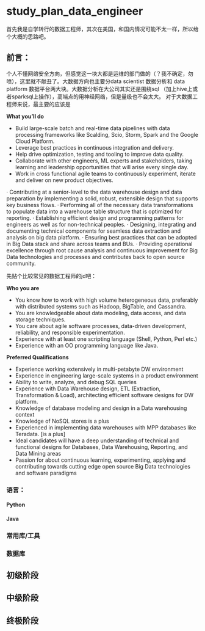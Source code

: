 # study_plan_data_engineer

首先我是自学转行的数据工程师，其次在美国，和国内情况可能不太一样，所以给个大概的思路吧。



## 前言：

  个人不懂网络安全方向，但感觉这一块大都是运维的部门做的（？我不确定，勿喷），这里就不献丑了。大数据方向也主要分data scientist 数据分析和 data platform 数据平台两大块。大数据分析在大公司其实还是围绕sql （加上hive上或者sparksql上操作），高端点的用神经网络，但是量级也不会太大。
对于大数据工程师来说，最主要的应该是


**What you’ll do**

- Build large-scale batch and real-time data pipelines with data processing frameworks like Scalding, Scio, Storm, Spark and the Google Cloud Platform. 
- Leverage best practices in continuous integration and delivery.
- Help drive optimization, testing and tooling to improve data quality.
- Collaborate with other engineers, ML experts and stakeholders, taking learning and leadership opportunities that will arise every single day.
- Work in cross functional agile teams to continuously experiment, iterate and deliver on new product objectives.

· Contributing at a senior-level to the data warehouse design and data preparation by implementing a solid, robust, extensible design that supports key business flows.
· Performing all of the necessary data transformations to populate data into a warehouse table structure that is optimized for reporting.
· Establishing efficient design and programming patterns for engineers as well as for non-technical peoples.
· Designing, integrating and documenting technical components for seamless data extraction and analysis on big data platform.
· Ensuring best practices that can be adopted in Big Data stack and share across teams and BUs.
· Providing operational excellence through root cause analysis and continuous improvement for Big Data technologies and processes and contributes back to open source community.

先贴个比较常见的数据工程师的jd吧：

**Who you are**

- You know how to work with high volume heterogeneous data, preferably with distributed systems such as Hadoop, BigTable, and Cassandra. 
- You are knowledgeable about data modeling, data access, and data storage techniques.
- You care about agile software processes, data-driven development, reliability, and responsible experimentation.
- Experience with at least one scripting language (Shell, Python, Perl etc.)
- Experience with an OO programming language like Java.

**Preferred Qualifications**
- Experience working extensively in multi-petabyte DW environment
- Experience in engineering large-scale systems in a product environment
- Ability to write, analyze, and debug SQL queries
- Experience with Data Warehouse design, ETL (Extraction, Transformation & Load), architecting efficient software designs for DW platform.
- Knowledge of database modeling and design in a Data warehousing context
- Knowledge of NoSQL stores is a plus
- Experienced in implementing data warehouses with MPP databases like Teradata. [is a plus]
- Ideal candidates will have a deep understanding of technical and functional designs for Databases, Data Warehousing, Reporting, and Data Mining areas
- Passion for about continuous learning, experimenting, applying and contributing towards cutting edge open source Big Data technologies and software paradigms

### 语言： 

#### Python 

#### Java

### 常用库/工具

### 数据库

## 初级阶段

## 中级阶段

## 终极阶段
